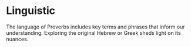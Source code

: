 # Linguistic

The language of Proverbs includes key terms and phrases that inform our understanding. Exploring the original Hebrew or Greek sheds light on its nuances.

